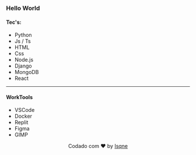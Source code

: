 ### Hello World

#### Tec's:
- Python
- Js / Ts
- HTML
- Css
- Node.js 
- Django  
- MongoDB 
- React 
---------
#### WorkTools
- VSCode
- Docker
- Replit
- Figma 
- GIMP 

<p align="middle">Codado com ❤ by <a href="https://isqne.is-a.dev">Isqne</a></p>
